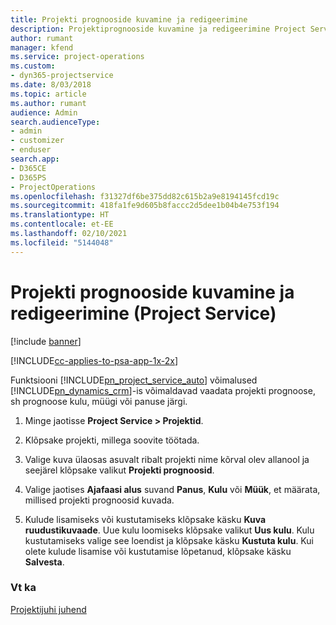 ```yaml
---
title: Projekti prognooside kuvamine ja redigeerimine
description: Projektiprognooside kuvamine ja redigeerimine Project Service’is
author: rumant
manager: kfend
ms.service: project-operations
ms.custom:
- dyn365-projectservice
ms.date: 8/03/2018
ms.topic: article
ms.author: rumant
audience: Admin
search.audienceType:
- admin
- customizer
- enduser
search.app:
- D365CE
- D365PS
- ProjectOperations
ms.openlocfilehash: f31327df6be375dd82c615b2a9e8194145fcd19c
ms.sourcegitcommit: 418fa1fe9d605b8faccc2d5dee1b04b4e753f194
ms.translationtype: HT
ms.contentlocale: et-EE
ms.lasthandoff: 02/10/2021
ms.locfileid: "5144048"
---
```

# <a name="view-and-edit-project-estimates-project-service"></a>Projekti prognooside kuvamine ja redigeerimine (Project Service)

[!include [banner](../includes/psa-now-project-operations.md)]

[!INCLUDE[cc-applies-to-psa-app-1x-2x](../includes/cc-applies-to-psa-app-1x-2x.md)]

Funktsiooni [!INCLUDE[pn_project_service_auto](../includes/pn-project-service-auto.md)] võimalused [!INCLUDE[pn_dynamics_crm](../includes/pn-dynamics-crm.md)]-is võimaldavad vaadata projekti prognoose, sh prognoose kulu, müügi või panuse järgi.  
  
1.  Minge jaotisse **Project Service > Projektid**.  
  
2.  Klõpsake projekti, millega soovite töötada.  
  
3.  Valige kuva ülaosas asuvalt ribalt projekti nime kõrval olev allanool ja seejärel klõpsake valikut **Projekti prognoosid**.  
  
4.  Valige jaotises **Ajafaasi alus** suvand **Panus**, **Kulu** või **Müük**, et määrata, millised projekti prognoosid kuvada.  
  
5.  Kulude lisamiseks või kustutamiseks klõpsake käsku **Kuva ruudustikuvaade**. Uue kulu loomiseks klõpsake valikut **Uus kulu**. Kulu kustutamiseks valige see loendist ja klõpsake käsku **Kustuta kulu**. Kui olete kulude lisamise või kustutamise lõpetanud, klõpsake käsku **Salvesta**.  
  
### <a name="see-also"></a>Vt ka  
 [Projektijuhi juhend](../psa/project-manager-guide.md)
